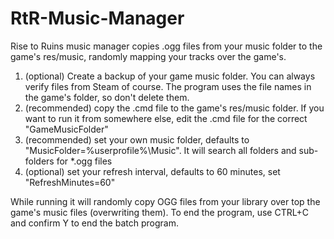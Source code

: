 # RtR-Music-Manager
Rise to Ruins music manager copies .ogg files from your music folder to the game's res/music, randomly mapping your tracks over the game's.

1) (optional) Create a backup of your game music folder.  You can always verify files from Steam of course.  The program uses the file names in the game's folder, so don't delete them.
2) (recommended) copy the .cmd file to the game's res/music folder.  If you want to run it from somewhere else, edit the .cmd file for the correct "GameMusicFolder"
3) (recommended) set your own music folder, defaults to "MusicFolder=%userprofile%\Music".   It will search all folders and sub-folders for *.ogg files
4) (optional) set your refresh interval, defaults to 60 minutes, set "RefreshMinutes=60"

While running it will randomly copy OGG files from your library over top the game's music files (overwriting them).
To end the program, use CTRL+C and confirm Y to end the batch program.
